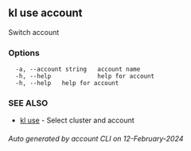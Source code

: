 ## kl use account

Switch account



### Options

```
  -a, --account string   account name
  -h, --help             help for account
  -h, --help   help for account
```

### SEE ALSO

* [kl use](kl_use.md)  - Select cluster and account

###### Auto generated by account CLI on 12-February-2024
